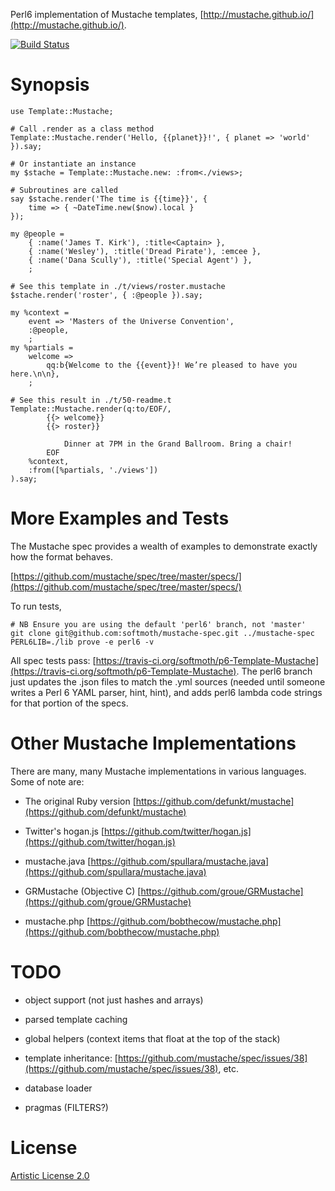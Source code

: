 Perl6 implementation of Mustache templates, [http://mustache.github.io/](http://mustache.github.io/).

[![Build Status](https://travis-ci.org/softmoth/p6-Template-Mustache.svg?branch=master)](https://travis-ci.org/softmoth/p6-Template-Mustache)

Synopsis
========

    use Template::Mustache;

    # Call .render as a class method
    Template::Mustache.render('Hello, {{planet}}!', { planet => 'world' }).say;

    # Or instantiate an instance
    my $stache = Template::Mustache.new: :from<./views>;

    # Subroutines are called
    say $stache.render('The time is {{time}}', {
        time => { ~DateTime.new($now).local }
    });

    my @people =
        { :name('James T. Kirk'), :title<Captain> },
        { :name('Wesley'), :title('Dread Pirate'), :emcee },
        { :name('Dana Scully'), :title('Special Agent') },
        ;

    # See this template in ./t/views/roster.mustache
    $stache.render('roster', { :@people }).say;

    my %context =
        event => 'Masters of the Universe Convention',
        :@people,
        ;
    my %partials =
        welcome =>
            qq:b{Welcome to the {{event}}! We’re pleased to have you here.\n\n},
        ;

    # See this result in ./t/50-readme.t
    Template::Mustache.render(q:to/EOF/,
            {{> welcome}}
            {{> roster}}

                Dinner at 7PM in the Grand Ballroom. Bring a chair!
            EOF
        %context,
        :from([%partials, './views'])
    ).say;

More Examples and Tests
=======================

The Mustache spec provides a wealth of examples to demonstrate exactly how the format behaves.

[https://github.com/mustache/spec/tree/master/specs/](https://github.com/mustache/spec/tree/master/specs/)

To run tests,

    # NB Ensure you are using the default 'perl6' branch, not 'master'
    git clone git@github.com:softmoth/mustache-spec.git ../mustache-spec
    PERL6LIB=./lib prove -e perl6 -v

All spec tests pass: [https://travis-ci.org/softmoth/p6-Template-Mustache](https://travis-ci.org/softmoth/p6-Template-Mustache). The perl6 branch just updates the .json files to match the .yml sources (needed until someone writes a Perl 6 YAML parser, hint, hint), and adds perl6 lambda code strings for that portion of the specs.

Other Mustache Implementations
==============================

There are many, many Mustache implementations in various languages. Some of note are:

  * The original Ruby version [https://github.com/defunkt/mustache](https://github.com/defunkt/mustache)

  * Twitter's hogan.js [https://github.com/twitter/hogan.js](https://github.com/twitter/hogan.js)

  * mustache.java [https://github.com/spullara/mustache.java](https://github.com/spullara/mustache.java)

  * GRMustache (Objective C) [https://github.com/groue/GRMustache](https://github.com/groue/GRMustache)

  * mustache.php [https://github.com/bobthecow/mustache.php](https://github.com/bobthecow/mustache.php)

TODO
====

  * object support (not just hashes and arrays)

  * parsed template caching

  * global helpers (context items that float at the top of the stack)

  * template inheritance: [https://github.com/mustache/spec/issues/38](https://github.com/mustache/spec/issues/38), etc.

  * database loader

  * pragmas (FILTERS?)

License
=======

[Artistic License 2.0](http://www.perlfoundation.org/artistic_license_2_0)
